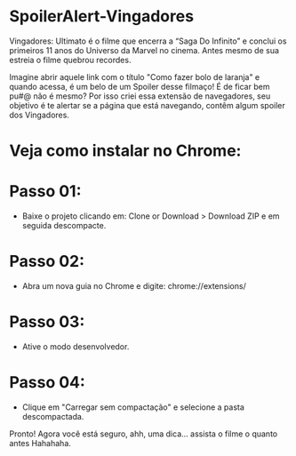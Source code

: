 # SpoilerAlert-Vingadores
Vingadores: Ultimato é o filme que encerra a “Saga Do Infinito” e conclui os primeiros 11 anos do Universo da Marvel no cinema. Antes mesmo de sua estreia o filme quebrou recordes.

Imagine abrir aquele link com o título "Como fazer bolo de laranja" e quando acessa, é um belo de um Spoiler desse filmaço! É de ficar bem pu#@ não é mesmo? 
Por isso criei essa extensão de navegadores, seu objetivo é te alertar se a página que está navegando, contêm algum spoiler dos Vingadores.

# Veja como instalar no Chrome:

# Passo 01:
- Baixe o projeto clicando em: Clone or Download > Download ZIP e em seguida descompacte.

# Passo 02:
- Abra um nova guia no Chrome e digite: chrome://extensions/

# Passo 03:
- Ative o modo desenvolvedor.

# Passo 04:
- Clique em "Carregar sem compactação" e selecione a pasta descompactada.

Pronto! Agora você está seguro, ahh, uma dica... assista o filme o quanto antes Hahahaha.





